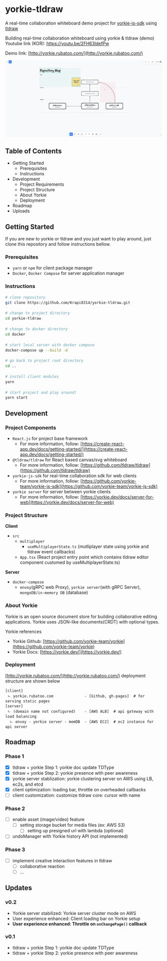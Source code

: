 # yorkie-tldraw

A real-time collaboration whiteboard demo project for [yorkie-js-sdk](https://github.com/yorkie-team/yorkie-js-sdk) using [tldraw](https://github.com/tldraw/tldraw)

Building real-time collaboration whiteboard using yorkie & tldraw (demo) Youtube link (KOR): https://youtu.be/2FH63ldefPw

Demo link: [http://yorkie.rubatoo.com/](http://yorkie.rubatoo.com/)

![yorkie-tldraw screenshot](./screenshot/screenshot.png)

## Table of Contents

- Getting Started
    - Prerequisites
    - Instructions
- Development
    - Project Requirements
    - Project Structure
    - About Yorkie
    - Deployment
- Roadmap
- Uploads

## Getting Started

If you are new to yorkie or tldraw and you just want to play around, just clone this repository and follow instructions bellow.

### Prerequisites

- `yarn` or `npm` for client package manager
- `Docker`, `Docker Compose` for server application manager

### Instructions

```bash
# clone repository
git clone https://github.com/Krapi0314/yorkie-tldraw.git

# change to project directory 
cd yorkie-tldraw

# change to docker directory
cd docker

# start local server with docker compose
docker-compose up --build -d

# go back to project root directory
cd ..

# install client modules
yarn

# start project and play around!
yarn start
```

## Development

### Project Components

- `React.js` for project base framework
    - For more information, follow: [https://create-react-app.dev/docs/getting-started/](https://create-react-app.dev/docs/getting-started/)
- `@tldraw/tldraw` for React based canvas/svg whiteboard
    - For more information, follow: [https://github.com/tldraw/tldraw](https://github.com/tldraw/tldraw)
- `yorkie-js-sdk` for real-time collaboration sdk for web clients
    - For more information, follow: [https://github.com/yorkie-team/yorkie-js-sdk](https://github.com/yorkie-team/yorkie-js-sdk)
- `yorkie server` for server between yorkie clients
    - For more information, follow: [https://yorkie.dev/docs/server-for-web](https://yorkie.dev/docs/server-for-web)

### Project Structure

**Client**

- `src`
    - `multiplayer`
        - `useMultiplayerState.ts` (mutliplayer state using yorkie and tldraw event callbacks)
    - `App.tsx` (React project entry point which contains tldraw editor component customed by useMultiplayerState.ts)

**Server**

- `docker-compose`
    - `envoy`(gRPC web Proxy), `yorkie server`(with gRPC Server), `mongoDB/in-memory DB` (database)

### About Yorkie

Yorkie is an open source document store for building collaborative editing applications. Yorkie uses JSON-like documents(CRDT) with optional types.

Yorkie references

- Yorkie Github: [https://github.com/yorkie-team/yorkie](https://github.com/yorkie-team/yorkie)
- Yorkie Docs: [https://yorkie.dev/](https://yorkie.dev/)

### Deployment

[http://yorkie.rubatoo.com/](http://yorkie.rubatoo.com/) deployment structure are shown below

```
[client]
 ㄴ yorkie.rubatoo.com              - [Github, gh-pages]  # for serving static pages
[server] 
 ㄴ (domain name not configured)    - [AWS ALB]  # api gateway with load balancing
  ㄴ envoy - yorkie server - memDB  - [AWS EC2]  # ec2 instance for api server
```

## Roadmap

### **Phase 1**

- [x]  tldraw + yorkie Step 1: yorkie doc update TDType
- [x]  tldraw + yorkie Step 2: yorkie presence with peer awareness
- [x]  yorkie server stablization: yorkie clustering server on AWS using LB, ec2s, and etcd
- [x]  client optimization: loading bar, throttle on overheaded callbacks
- [ ]  client customization: customize tldraw core: cursor with name

### **Phase 2**

- [ ]  enable asset (image/video) feature
    - [ ]  setting storage bucket for media files (ex: AWS S3)
        - [ ]  setting up presigned url with lambda (optional)
- [ ]  undoManager with Yorkie history API (not implemented)

### **Phase 3**

- [ ]  implement creative interaction features in tldraw
    - [ ]  collaborative reaction
    - [ ]  …

## Updates

### **v0.2**
- Yorkie server stabilized: Yorkie server cluster mode on AWS
- User experience enhanced: Client loading bar on Yorkie setup
- **User experience enhanced: Throttle on `onChangePage()` callback**

### **v0.1**
- tldraw + yorkie Step 1: yorkie doc update TDType
- tldraw + yorkie Step 2: yorkie presence with peer awareness